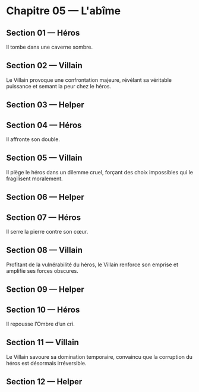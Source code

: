 # Chapitre 05 — L'abîme


## Section 01 — Héros
Il tombe dans une caverne sombre.

## Section 02 — Villain
<!-- Écrivez ici (≤ 2 phrases). -->
Le Villain provoque une confrontation majeure, révélant sa véritable puissance et semant la peur chez le héros.

## Section 03 — Helper
<!-- Écrivez ici (≤ 2 phrases). -->

## Section 04 — Héros
Il affronte son double.

## Section 05 — Villain
<!-- Écrivez ici (≤ 2 phrases). -->
Il piège le héros dans un dilemme cruel, forçant des choix impossibles qui le fragilisent moralement.

## Section 06 — Helper
<!-- Écrivez ici (≤ 2 phrases). -->

## Section 07 — Héros
Il serre la pierre contre son cœur.

## Section 08 — Villain
<!-- Écrivez ici (≤ 2 phrases). -->
Profitant de la vulnérabilité du héros, le Villain renforce son emprise et amplifie ses forces obscures.

## Section 09 — Helper
<!-- Écrivez ici (≤ 2 phrases). -->

## Section 10 — Héros
Il repousse l’Ombre d’un cri.

## Section 11 — Villain
<!-- Écrivez ici (≤ 2 phrases). -->
Le Villain savoure sa domination temporaire, convaincu que la corruption du héros est désormais irréversible.

## Section 12 — Helper
<!-- Écrivez ici (≤ 2 phrases). -->
